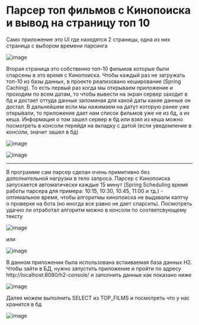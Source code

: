 # Парсер топ фильмов с Кинопоиска и вывод на страницу топ 10

Само приложение это UI где находятся 2 страницы, одна из них страница с выбором времени парсинга

![image](https://user-images.githubusercontent.com/92450565/161250707-388afc53-ba35-4d67-82d3-34df01a0bed0.png)

Вторая страница это собственно топ-10 фильмов которые были спарсены в это время с Кинопоиска. Чтобы каждый раз не загружать топ-10 из базы данных, в проекте реализовано кеширование (Spring Caching). То есть первый раз когда мы открываем приложение и проходим по всем датам, то чтобы вывести на экран сервер заходит в бд и достает оттуда данные запоминая для какой даты какие данные он достал. В дальнейшем если мы нажимаем на датут которую ранее уже открывали, то приложение дает нам список фильмов уже не из бд, а их кеша. Информация о том зашел сервер в бд или взял из кеша можно посмотреть в консоли перейдя на вкладку с датой (если уведомление в консоли, значит зашел в бд)

![image](https://user-images.githubusercontent.com/92450565/161252323-09a27a30-113f-49ba-81bc-923e53df67a4.png)


![image](https://user-images.githubusercontent.com/92450565/161250946-5950b5b6-cc90-424c-94f0-8ebb5fbab755.png)
____
В программе сам парсер сделан очень примитивно без дополнительной нагрузки в тело запроса. Парсер с Кинопоиска запускается автоматически каждые 15 минут (Spring Scheduling время работы парсера для примера: 10:15, 10:30, 10:45, 11:00 и тд.) - оптимальное время, чтобы алгоритмы кинопоиска не выдавали каптчу о проверке на бота (но иногда все равно не дает спарсить). Посмотреть удачно ли отработал алгоритм можно в консоли по соответсвующему тексту 

![image](https://user-images.githubusercontent.com/92450565/161250214-5edf0d78-02fe-4121-9017-d84c5e5d4089.png)

или

![image](https://user-images.githubusercontent.com/92450565/161252936-ac3a6be2-b1a3-46eb-8b4c-96084867a94d.png)


В данном приложении была использована встаиваемая база данных H2.
Чтобы зайти в БД, нужно запустить приложение и пройти по адресу http://localhost:8080/h2-console/ и заполнить данные как показано ниже

![image](https://user-images.githubusercontent.com/92450565/161142105-aa43df88-dc4d-4f2d-8c3b-46fc9121a923.png)

Далее можем выполнить SELECT из TOP_FILMS и посмотреть что у нас хранится в бд

![image](https://user-images.githubusercontent.com/92450565/161250076-0fbd415a-9e0b-442f-9b45-1acfab7ff7f8.png)

